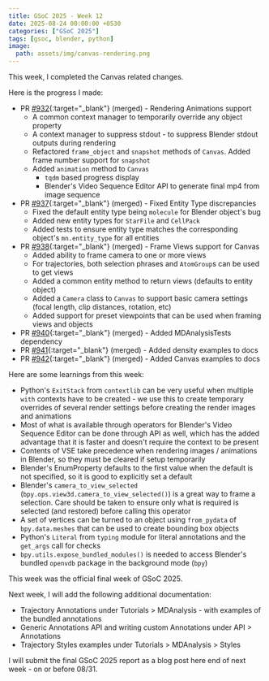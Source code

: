 ```yaml
---
title: GSoC 2025 - Week 12
date: 2025-08-24 00:00:00 +0530
categories: ["GSoC 2025"]
tags: [gsoc, blender, python]
image:
  path: assets/img/canvas-rendering.png
---
```


This week, I completed the Canvas related changes. 

Here is the progress I made:

- PR [#932](https://github.com/BradyAJohnston/MolecularNodes/pull/932){:target="_blank"} (merged) - Rendering Animations support
  - A common context manager to temporarily override any object property
  - A context manager to suppress stdout - to suppress Blender stdout outputs during rendering
  - Refactored `frame_object` and `snapshot` methods of `Canvas`. Added frame number support for `snapshot`
  - Added `animation` method to `Canvas`
    - `tqdm` based progress display
    - Blender's Video Sequence Editor API to generate final mp4 from image sequence
- PR [#937](https://github.com/BradyAJohnston/MolecularNodes/pull/937){:target="_blank"} (merged) - Fixed Entity Type discrepancies
  - Fixed the default entity type being `molecule` for Blender object's bug
  - Added new entity types for `StarFile` and `CellPack`
  - Added tests to ensure entity type matches the corresponding object's `mn.entity_type` for all entities
- PR [#938](https://github.com/BradyAJohnston/MolecularNodes/pull/938){:target="_blank"} (merged) - Frame Views support for Canvas
  - Added ability to frame camera to one or more views
  - For trajectories, both selection phrases and `AtomGroup`s can be used to get views
  - Added a common entity method to return views (defaults to entity object)
  - Added a `Camera` class to `Canvas` to support basic camera settings (focal length, clip distances, rotation, etc)
  - Added support for preset viewpoints that can be used when framing views and objects
- PR [#940](https://github.com/BradyAJohnston/MolecularNodes/pull/940){:target="_blank"} (merged) - Added MDAnalysisTests dependency 
- PR [#941](https://github.com/BradyAJohnston/MolecularNodes/pull/941){:target="_blank"} (merged) - Added density examples to docs
- PR [#942](https://github.com/BradyAJohnston/MolecularNodes/pull/942){:target="_blank"} (merged) - Added Canvas examples to docs

Here are some learnings from this week:

- Python's `ExitStack` from `contextlib` can be very useful when multiple `with` contexts have to be created - we use this to create temporary overrides of several render settings before creating the render images and animations
- Most of what is available through operators for Blender's Video Sequence Editor can be done through API as well, which has the added advantage that it is faster and doesn't require the context to be present
- Contents of VSE take precedence when rendering images / animations in Blender, so they must be cleared if setup temporarily
- Blender's EnumProperty defaults to the first value when the default is not specified, so it is good to explicitly set a default
- Blender's `camera_to_view_selected` (`bpy.ops.view3d.camera_to_view_selected()`) is a great way to frame a selection. Care should be taken to ensure only what is required is selected (and restored) before calling this operator
- A set of vertices can be turned to an object using `from_pydata` of `bpy.data.meshes` that can be used to create bounding box objects
- Python's `Literal` from `typing` module for literal annotations and the `get_args` call for checks
- `bpy.utils.expose_bundled_modules()` is needed to access Blender's bundled `openvdb` package in the background mode (`bpy`)

This week was the official final week of GSoC 2025.

Next week, I will add the following additional documentation:

- Trajectory Annotations under Tutorials > MDAnalysis - with examples of the bundled annotations
- Generic Annotations API and writing custom Annotations under API > Annotations
- Trajectory Styles examples under Tutorials > MDAnalysis > Styles

I will submit the final GSoC 2025 report as a blog post here end of next week - on or before 08/31.

